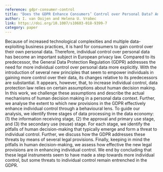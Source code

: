 ```yaml
---
reference: gdpr-consumer-control
title: "Does the GDPR Enhance Consumers’ Control over Personal Data? An Analysis from a Behavioural Perspective"
author: I. van Ooijen and Helena U. Vrabec
link: https://doi.org/10.1007/s10603-018-9399-7
category: paper
---
```

Because of increased technological complexities and multiple data-exploiting business practices, it is hard for consumers to gain control over their own personal data. Therefore, individual control over personal data has become an important subject in European privacy law. Compared to its predecessor, the General Data Protection Regulation (GDPR) addresses the need for more individual control over personal data more explicitly. With the introduction of several new principles that seem to empower individuals in gaining more control over their data, its changes relative to its predecessors are substantial. It appears, however, that, to increase individual control, data protection law relies on certain assumptions about human decision making. In this work, we challenge these assumptions and describe the actual mechanisms of human decision making in a personal data context. Further, we analyse the extent to which new provisions in the GDPR effectively enhance individual control through a behavioural lens. To guide our analysis, we identify three stages of data processing in the data economy: (1) the information receiving stage, (2) the approval and primary use stage, and (3) the secondary use (reuse) stage. For each stage, we identify the pitfalls of human decision-making that typically emerge and form a threat to individual control. Further, we discuss how the GDPR addresses these threats by means of several legal provisions. Finally, keeping in mind the pitfalls in human decision-making, we assess how effective the new legal provisions are in enhancing individual control. We end by concluding that these legal instruments seem to have made a step towards more individual control, but some threats to individual control remain entrenched in the GDPR.
